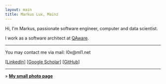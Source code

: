 ```yaml
---
layout: main
title: Markus Lux, Mainz
---
```

Hi, I'm Markus, passionate software engineer, computer and data scientist.

I work as a software architect at [QAware](https://www.qaware.de).

<hr/>

You may contact me via mail: l<span style="display: none">AS=)§("</span><span style="display:
none">dz8(-lq</span>0<span style="display: none">%$Wao</span>x@ml<span style="display:
none">=AD"!fa</span>1.net

[[LinkedIn](https://www.linkedin.com/in/markus-lux-a88058107/)]   [[Google Scholar](https://scholar.google.de/citations?user=qUFFeisAAAAJ)]   [[GitHub](https://github.com/mlux86)]

<hr/>

&raquo; [**My small photo page**](/photos)

